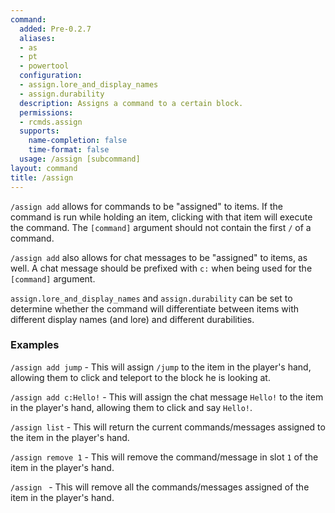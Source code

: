 ```yaml
---
command:
  added: Pre-0.2.7
  aliases:
  - as
  - pt
  - powertool
  configuration:
  - assign.lore_and_display_names
  - assign.durability
  description: Assigns a command to a certain block.
  permissions:
  - rcmds.assign
  supports:
    name-completion: false
    time-format: false
  usage: /assign [subcommand]
layout: command
title: /assign
---
```


```/assign add``` allows for commands to be "assigned" to items. If the command is run while holding an item, clicking with
that item will execute the command. The ```[command]``` argument should not contain the first ```/``` of a command.

```/assign add``` also allows for chat messages to be "assigned" to items, as well. A chat message should be prefixed with
```c:``` when being used for the ```[command]``` argument.

```assign.lore_and_display_names``` and ```assign.durability``` can be set to determine whether the command will
differentiate between items with different display names (and lore) and different durabilities.

### Examples

```/assign add jump``` - This will assign ```/jump``` to the item in the player's hand, allowing them to click and teleport
to the block he is looking at.

```/assign add c:Hello!``` - This will assign the chat message ```Hello!``` to the item in the player's hand, allowing them
to click and say ```Hello!```.

```/assign list``` - This will return the current commands/messages assigned to the item in the player's hand.

```/assign remove 1``` - This will remove the command/message in slot ```1``` of the item in the player's hand.

```/assign ``` - This will remove all the commands/messages assigned of the item in the player's hand.
